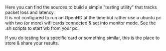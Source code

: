 Here you can find the sources to build a simple "testing utility" 
that tracks packet loss and latency.\
It is not configured to run on OpenHD at the time but rather use a ubuntu pc with two (or more) wifi cards connected
& set into monitor mode. See the .sh scripts to start wb from your pc.

If you do testing for a specific card or something similar, this is the place to store & share your results.


